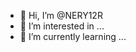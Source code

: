 - 👋 Hi, I’m @NERY12R
- 👀 I’m interested in ...
- 🌱 I’m currently learning ...


<!---
NERY12R/NERY12R is a ✨ special ✨ repository because its `README.md` (this file) appears on your GitHub profile.
You can click the Preview link to take a look at your changes.
--->
